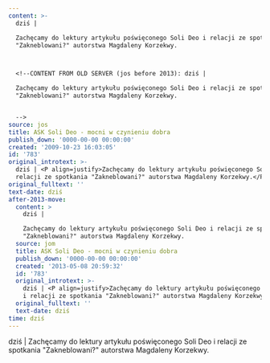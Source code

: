 ```yaml
---
content: >-
  dziś | 

  Zachęcamy do lektury artykułu poświęconego Soli Deo i relacji ze spotkania
  "Zakneblowani?" autorstwa Magdaleny Korzekwy.



  <!--CONTENT FROM OLD SERVER (jos before 2013): dziś | 

  Zachęcamy do lektury artykułu poświęconego Soli Deo i relacji ze spotkania
  "Zakneblowani?" autorstwa Magdaleny Korzekwy.


  -->
source: jos
title: ASK Soli Deo - mocni w czynieniu dobra
publish_down: '0000-00-00 00:00:00'
created: '2009-10-23 16:03:05'
id: '783'
original_introtext: >-
  dziś | <P align=justify>Zachęcamy do lektury artykułu poświęconego Soli Deo i
  relacji ze spotkania "Zakneblowani?" autorstwa Magdaleny Korzekwy.</P>
original_fulltext: ''
text-date: dziś
after-2013-move:
  content: >
    dziś | 

    Zachęcamy do lektury artykułu poświęconego Soli Deo i relacji ze spotkania
    "Zakneblowani?" autorstwa Magdaleny Korzekwy.
  source: jom
  title: ASK Soli Deo - mocni w czynieniu dobra
  publish_down: '0000-00-00 00:00:00'
  created: '2013-05-08 20:59:32'
  id: '783'
  original_introtext: >-
    dziś | <P align=justify>Zachęcamy do lektury artykułu poświęconego Soli Deo
    i relacji ze spotkania "Zakneblowani?" autorstwa Magdaleny Korzekwy.</P>
  original_fulltext: ''
  text-date: dziś
time: dziś
---
```

dziś | 
Zachęcamy do lektury artykułu poświęconego Soli Deo i relacji ze spotkania "Zakneblowani?" autorstwa Magdaleny Korzekwy.


<!--CONTENT FROM OLD SERVER (jos before 2013): dziś | 
Zachęcamy do lektury artykułu poświęconego Soli Deo i relacji ze spotkania "Zakneblowani?" autorstwa Magdaleny Korzekwy.

-->

<!--{{json:{"created_date":"2009-10-23 16:03:05","publish_down":"0000-00-00 00:00:00","id":"783"}}}-->